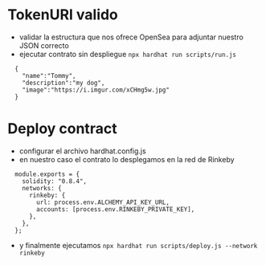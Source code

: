 # TokenURI valido
- validar la estructura que nos ofrece OpenSea para adjuntar nuestro JSON correcto
- ejecutar contrato sin despliegue `npx hardhat run scripts/run.js`
```
  { 
    "name":"Tommy",
    "description":"my dog",
    "image":"https://i.imgur.com/xCHmg5w.jpg"
  }
```

# Deploy contract
- configurar el archivo hardhat.config.js
- en nuestro caso el contrato lo desplegamos en la red de Rinkeby
```
  module.exports = {
    solidity: "0.8.4",
    networks: {
      rinkeby: {
        url: process.env.ALCHEMY_API_KEY_URL,
        accounts: [process.env.RINKEBY_PRIVATE_KEY],
      },
    },
  };
```
- y finalmente ejecutamos `npx hardhat run scripts/deploy.js --network rinkeby`